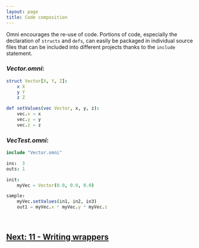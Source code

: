 ```yaml
---
layout: page
title: Code composition
---
```


Omni encourages the re-use of code. Portions of code, especially the declaration of `structs` and `defs`, can easily be packaged in individual source files that can be included into different projects thanks to the `include` statement.

### *Vector.omni*:
```nim
struct Vector[X, Y, Z]:
    x X
    y Y
    z Z

def setValues(vec Vector, x, y, z):
    vec.x = x
    vec.y = y
    vec.z = z
```

### *VecTest.omni*:
```nim
include "Vector.omni"

ins:  3
outs: 1

init:
    myVec = Vector(0.0, 0.0, 0.0)

sample:
    myVec.setValues(in1, in2, in3)
    out1 = myVec.x * myVec.y * myVec.z
```

<br>

## [Next: 11 - Writing wrappers](11_writing_wrappers.md)